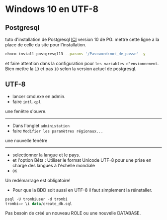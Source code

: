 # Windows 10  en UTF-8

## Postgresql

tuto d'installation de Postgresql [ICI](https://medium.com/@aeadedoyin/getting-started-with-postgresql-on-windows-201906131300-ee75f066df78)
version 10 de PG.
mettre cette ligne a la place de celle du site pour l'installation.

````bash
choco install postgresql13 --params '/Password:mot_de_passe' -y
````

et faire attention dans la configuration pour `les variables d'envionnement`. Bien mettre la `13` et pas `10` selon la version actuel de postgresql.

## UTF-8

- lancer cmd.exe en admin.
- faire `intl.cpl`

une fenêtre s'ouvre.

---

- Dans l'onglet `administation`
- faire `Modifier les paramètres régionaux...`

une nouvelle fenêtre

---

- selectionner la langue et le pays.
- et l'option Bêta : Utiliser le format Unicode UTF-8 pour une prise en charge des langues à l'échelle mondiale
- `OK`

Un redémarrage est obligatoire!

- Pour que la BDD soit aussi en UTF-8 il faut simplement la réinstaller.

````sql
psql -U trombiuser -d trombi
trombi=> \i data/create_db.sql
````

Pas besoin de créé un nouveau ROLE ou une nouvelle DATABASE.
